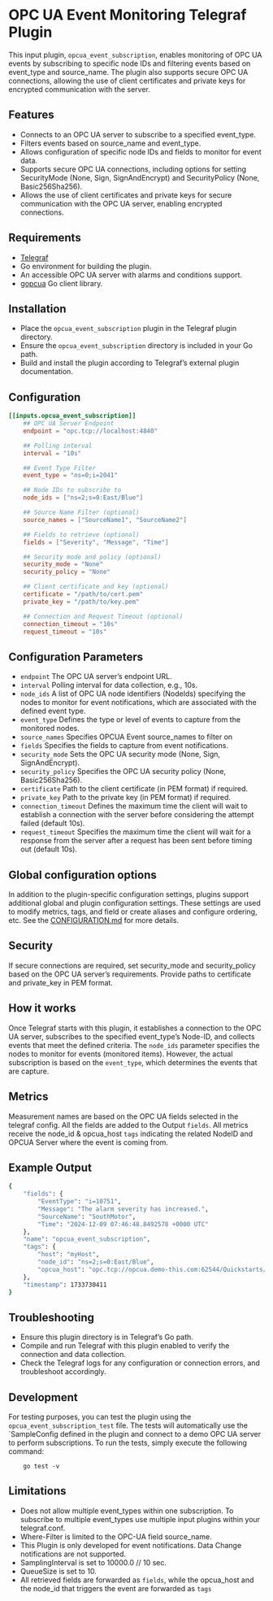 # OPC UA Event Monitoring Telegraf Plugin

This input plugin, `opcua_event_subscription`, enables monitoring of
OPC UA events by subscribing to specific node IDs and filtering events based on
event_type and source_name. The plugin also supports secure OPC UA connections, 
allowing the use of client certificates and private keys for encrypted 
communication with the server.

## Features

- Connects to an OPC UA server to subscribe to a specified event_type.
- Filters events based on source_name and event_type.
- Allows configuration of specific node IDs and fields to monitor for event data.
- Supports secure OPC UA connections, including options for setting SecurityMode (None, Sign, SignAndEncrypt) and SecurityPolicy (None, Basic256Sha256).
- Allows the use of client certificates and private keys for secure communication with the OPC UA server, enabling encrypted connections.

## Requirements

- [Telegraf](https://www.influxdata.com/time-series-platform/telegraf/)
- Go environment for building the plugin.
- An accessible OPC UA server with alarms and conditions support.
- [gopcua](https://github.com/gopcua/opcua) Go client library.

## Installation

- Place the `opcua_event_subscription` plugin in the Telegraf plugin directory.
- Ensure the `opcua_event_subscription` directory is included in your Go path.
- Build and install the plugin according to Telegraf’s external plugin documentation.

## Configuration

```toml @sample.conf
[[inputs.opcua_event_subscription]]
    ## OPC UA Server Endpoint
    endpoint = "opc.tcp://localhost:4840"

    ## Polling interval
    interval = "10s"

    ## Event Type Filter
    event_type = "ns=0;i=2041"

    ## Node IDs to subscribe to
    node_ids = ["ns=2;s=0:East/Blue"]

    ## Source Name Filter (optional)
    source_names = ["SourceName1", "SourceName2"]

    ## Fields to retrieve (optional)
    fields = ["Severity", "Message", "Time"]

    ## Security mode and policy (optional)
    security_mode = "None"
    security_policy = "None"

    ## Client certificate and key (optional)
    certificate = "/path/to/cert.pem"
    private_key = "/path/to/key.pem"

    ## Connection and Request Timeout (optional)
    connection_timeout = "10s"
    request_timeout = "10s"
```

## Configuration Parameters

- `endpoint` The OPC UA server’s endpoint URL.
- `interval` Polling interval for data collection, e.g., 10s.
- `node_ids` A list of OPC UA node identifiers (NodeIds) specifying the nodes to monitor for event notifications, which are associated with the defined event type.
- `event_type` Defines the type or level of events to capture from the monitored nodes.
- `source_names` Specifies OPCUA Event source_names to filter on
- `fields` Specifies the fields to capture from event notifications.
- `security_mode` Sets the OPC UA security mode (None, Sign, SignAndEncrypt).
- `security_policy` Specifies the OPC UA security policy (None, Basic256Sha256).
- `certificate` Path to the client certificate (in PEM format) if required.
- `private_key` Path to the private key (in PEM format) if required.
- `connection_timeout` Defines the maximum time the client will wait to establish a connection with the server before considering the attempt failed (default 10s).
- `request_timeout` Specifies the maximum time the client will wait for a response from the server after a request has been sent before timing out (default 10s).

## Global configuration options <!-- @/docs/includes/plugin_config.md -->

In addition to the plugin-specific configuration settings, plugins support
additional global and plugin configuration settings. These settings are used to
modify metrics, tags, and field or create aliases and configure ordering, etc.
See the [CONFIGURATION.md][CONFIGURATION.md] for more details.

[CONFIGURATION.md]: ../../../docs/CONFIGURATION.md#plugins

## Security

If secure connections are required, set security_mode 
and security_policy based on the OPC UA server’s requirements. 
Provide paths to certificate and private_key in PEM format.

## How it works

Once Telegraf starts with this plugin, it establishes a connection 
to the OPC UA server, subscribes to the specified event_type’s Node-ID, 
and collects events that meet the defined criteria.
The `node_ids` parameter specifies the nodes to monitor for 
events (monitored items).
However, the actual subscription is based on the `event_type`,
which determines the events that are capture.

## Metrics

Measurement names are based on the OPC UA fields selected in the 
telegraf config. 
All the fields are added to the Output `fields`.
All metrics receive the node_id & opcua_host `tags` indicating 
the related NodeID and OPCUA Server where the event is coming from.

## Example Output

```bash
{
    "fields": {
        "EventType": "i=10751",
        "Message": "The alarm severity has increased.",
        "SourceName": "SouthMotor",
        "Time": "2024-12-09 07:46:48.8492578 +0000 UTC"
    },
    "name": "opcua_event_subscription",
    "tags": {
        "host": "myHost",
        "node_id": "ns=2;s=0:East/Blue",
        "opcua_host": "opc.tcp://opcua.demo-this.com:62544/Quickstarts/AlarmConditionServer"
    },
    "timestamp": 1733730411
}
```

## Troubleshooting

- Ensure this plugin directory is in Telegraf’s Go path.
- Compile and run Telegraf with this plugin enabled to verify the connection and data collection.
- Check the Telegraf logs for any configuration or connection errors, and troubleshoot accordingly.

## Development

For testing purposes, 
you can test the plugin using the `opcua_event_subscription_test` file. 
The tests will automatically use the 
`SampleConfig defined in the plugin and connect to a 
demo OPC UA server to perform subscriptions.
To run the tests, simply execute the following command:

```batch
    go test -v
```

## Limitations

- Does not allow multiple event_types within one subscription. To subscribe to multiple event_types use multiple input plugins within your telegraf.conf.
- Where-Filter is limited to the OPC-UA field source_name.
- This Plugin is only developed for event notifications. Data Change notifications are not supported.
- SamplingInterval is set to  10000.0 // 10 sec.
- QueueSize is set to 10.
- All retrieved fields are forwarded as `fields`, while the opcua_host and the node_id that triggers the event are forwarded as `tags`
